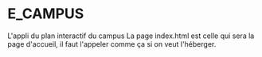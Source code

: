 # E_CAMPUS
L'appli du plan interactif du campus
La page index.html est celle qui sera la page d'accueil, il faut l'appeler comme ça si on veut l'héberger.
